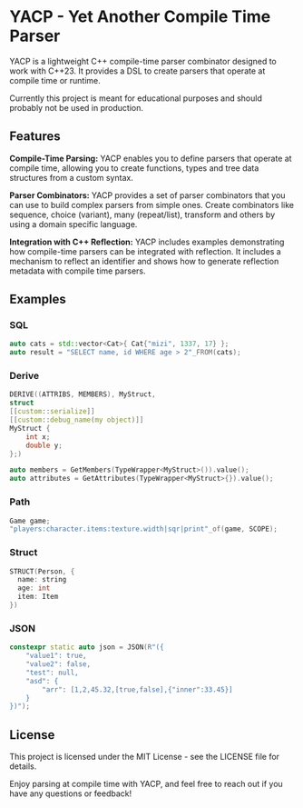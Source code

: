 # YACP - Yet Another Compile Time Parser
YACP is a lightweight C++ compile-time parser combinator designed to work with C++23. It provides a DSL to create parsers that operate at compile time or runtime.

Currently this project is meant for educational purposes and should probably not be used in production.

## Features
**Compile-Time Parsing:** YACP enables you to define parsers that operate at compile time, allowing you to create functions, types and tree data structures from a custom syntax.

**Parser Combinators:** YACP provides a set of parser combinators that you can use to build complex parsers from simple ones. Create combinators like sequence, choice (variant), many (repeat/list), transform and others by using a domain specific language.

**Integration with C++ Reflection:** YACP includes examples demonstrating how compile-time parsers can be integrated with reflection. It includes a mechanism to reflect an identifier and shows how to generate reflection metadata with compile time parsers.

## Examples
### SQL
```cpp
auto cats = std::vector<Cat>{ Cat{"mizi", 1337, 17} };
auto result = "SELECT name, id WHERE age > 2"_FROM(cats);
```
### Derive
```cpp
DERIVE((ATTRIBS, MEMBERS), MyStruct,
struct 
[[custom::serialize]]
[[custom::debug_name(my object)]] 
MyStruct {
	int x;
	double y;
};)

auto members = GetMembers(TypeWrapper<MyStruct>()).value();
auto attributes = GetAttributes(TypeWrapper<MyStruct>{}).value();
```
### Path
```cpp
Game game;
"players:character.items:texture.width|sqr|print"_of(game, SCOPE);
```
### Struct 
```cpp
STRUCT(Person, {
  name: string
  age: int
  item: Item
})
```
### 
### JSON
```cpp
constexpr static auto json = JSON(R"({
	"value1": true,
	"value2": false,
	"test": null,
	"asd": {
		"arr": [1,2,45.32,[true,false],{"inner":33.45}]
	}
})");
```

## License
This project is licensed under the MIT License - see the LICENSE file for details.

Enjoy parsing at compile time with YACP, and feel free to reach out if you have any questions or feedback!
